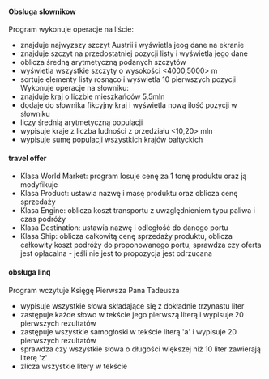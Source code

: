 #### Obsluga slownikow
Program wykonuje operacje na liście:
- znajduje najwyzszy szczyt Austrii i wyświetla jeog dane na ekranie
- znajduje szczyt na przedostatniej pozycji listy i wyświetla jego dane
- oblicza średną arytmetyczną podanych szczytów
- wyświetla wszystkie szczyty o wysokości <4000,5000> m
- sortuje elementy listy rosnąco i wyświetla 10 pierwszych pozycji
Wykonuje operacje na słowniku:
- znajduje kraj o liczbie mieszkańców 5,5mln
- dodaje do słownika fikcyjny kraj i wyświetla nową ilość pozycji w słowniku
- liczy średnią arytmetyczną populacji
- wypisuje kraje z liczba ludności z przedziału <10,20> mln
- wypisuje sumę populacji wszystkich krajów bałtyckich

#### travel offer
- Klasa World Market: program losuje cenę za 1 tonę produktu oraz ją modyfikuje
- Klasa Product: ustawia nazwę i masę produktu oraz oblicza cenę sprzedaży
- Klasa Engine: oblicza koszt transportu z uwzględnieniem typu paliwa i czas podróży
- Klasa Destination: ustawia nazwę i odległość do danego portu
- Klasa Ship: oblicza całkowitą cenę sprzedaży produktu, oblicza całkowity koszt podróży do proponowanego portu, sprawdza czy oferta jest opłacalna - jeśli nie jest to propozycja jest odrzucana

#### obsługa linq
Program wczytuje Księgę Pierwsza Pana Tadeusza
- wypisuje wszystkie słowa składające się z dokładnie trzynastu liter
- zastępuje każde słowo w tekście jego pierwszą literą i wypisuje 20 pierwszych rezultatów
- zastępuje wszystkie samogłoski w tekście literą 'a' i wypisuje 20 pierwszych rezultatów
- sprawdza czy wszystkie słowa o długości większej niż 10 liter zawierają literę 'z'
- zlicza wszystkie litery w tekście
